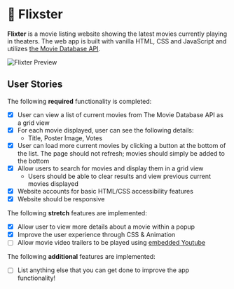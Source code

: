 # 🍿 Flixster

**Flixter** is a movie listing website showing the latest movies currently playing in theaters. The web app is built with vanilla HTML, CSS and JavaScript and utilizes [the Movie Database API](https://developers.themoviedb.org/3/getting-started/introduction).

![Flixter Preview](https://i.imgur.com/DZtu7O8.png)

## User Stories

The following **required** functionality is completed:

* [x] User can view a list of current movies from The Movie Database API as a grid view
* [x] For each movie displayed, user can see the following details:
  * Title, Poster Image, Votes
* [x] User can load more current movies by clicking a button at the bottom of the list. The page should not refresh; movies should simply be added to the bottom
* [X] Allow users to search for movies and display them in a grid view
  * Users should be able to clear results and view previous current movies displayed
* [x] Website accounts for basic HTML/CSS accessibility features
* [x] Website should be responsive

The following **stretch** features are implemented:

* [x] Allow user to view more details about a movie within a popup
* [X] Improve the user experience through CSS & Animation
* [ ] Allow movie video trailers to be played using [embedded Youtube](https://support.google.com/youtube/answer/171780?hl=en)

The following **additional** features are implemented:

* [ ] List anything else that you can get done to improve the app functionality!
